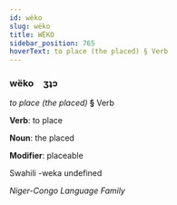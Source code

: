 ```yaml
---
id: wëko
slug: wëko
title: WËKO
sidebar_position: 765
hoverText: to place (the placed) § Verb
---
```


### wëko&emsp;<span kind="abugida">ʒʇɔ</span>

*to place (the placed)* **§** Verb

**Verb**: to place

**Noun**: the placed

**Modifier**: placeable

Swahili -weka undefined

*Niger-Congo Language Family*